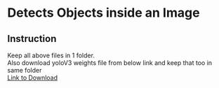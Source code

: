 # Detects Objects inside an Image
## Instruction
Keep all above files in 1 folder. <br>
Also download yoloV3 weights file from below link and keep that too in same folder <br>
[Link to Download](https://pjreddie.com/media/files/yolov3-spp.weights)
